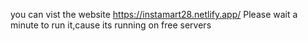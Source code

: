 you can vist the website 
https://instamart28.netlify.app/
Please wait a minute to run it,cause its running on free servers
